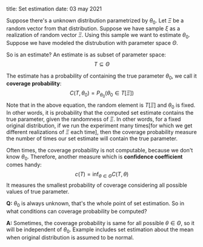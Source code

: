 title: Set estimation
date: 03 may 2021

Suppose there's a unknown distribution parametrized by $\theta_0$. Let $\Xi$ be a random vector from that distribution. Suppose we have sample $\xi$ as a realization of random vector $\Xi$. Using this sample we want to estimate $\theta_0$. Suppose we have modeled the distrubution with parameter space $\Theta$. 

So is an estimate? An estimate is as subset of parameter space: 
$$T \subseteq \Theta$$

The estimate has a probability of containing the true parameter $\theta_0$, we call it **coverage probability**:
$$
C(T, \theta_0) = P_{\theta_0}(\theta_0 \in T[\Xi])
$$
Note that in the above equation, the random element is $T[\Xi]$ and $\theta_0$ is fixed. In other words, it is probability that the computed set estimate contains the true parameter, given the randomness of $\Xi$. In other words, for a fixed original distribution, if we run the experiment many times[for which we get different realizations of $\Xi$ each time], then the coverage probability measure the number of times our set estimate will contain the true parameter.

Often times, the coverage probability is not computable, because we don't know $\theta_0$. Therefore, another measure which is **confidence coefficient** comes handy:
$$
c(T) = \inf_{\theta \in \Theta} C(T, \theta)
$$
It measures the smallest probability of coverage considering all possible values of true parameter.

**Q:** $\theta_0$ is always unknown, that's the whole point of set estimation. So in what conditions can coverage probability be computed?

**A:** Sometimes, the coverage probability is same for all possible $\theta \in \Theta$, so it will be independent of $\theta_0$. Example includes set estimation about the mean when original distribution is assumed to be normal.

